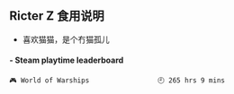 ## Ricter Z 食用说明
- 喜欢猫猫，是个冇猫孤儿

<!-- steam-box start -->
#### - Steam playtime leaderboard
```text
🎮 World of Warships                 🕘 265 hrs 9 mins
```
<!-- Powered by https://github.com/YouEclipse/steam-box . -->
<!-- steam-box end -->
